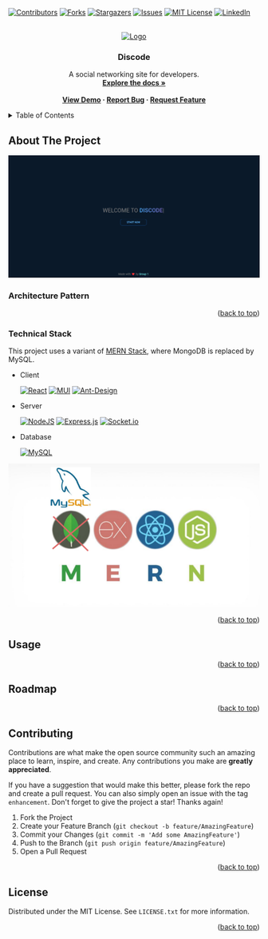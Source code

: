 <!-- Improved compatibility of back to top link: See: https://github.com/othneildrew/Best-README-Template/pull/73 -->
<a name="readme-top"></a>

<!-- PROJECT SHIELDS -->
<!--
*** I'm using markdown "reference style" links for readability.
*** Reference links are enclosed in brackets [ ] instead of parentheses ( ).
*** See the bottom of this document for the declaration of the reference variables
*** for contributors-url, forks-url, etc. This is an optional, concise syntax you may use.
*** https://www.markdownguide.org/basic-syntax/#reference-style-links
-->
[![Contributors][contributors-shield]][contributors-url]
[![Forks][forks-shield]][forks-url]
[![Stargazers][stars-shield]][stars-url]
[![Issues][issues-shield]][issues-url]
[![MIT License][license-shield]][license-url]
[![LinkedIn][linkedin-shield]][linkedin-url]

<!-- PROJECT LOGO -->
<br />
<div align="center">
  <a href="https://github.com/dat-roy/discode">
    <img src="client/public/assets/logo.png" alt="Logo" width="80" height="80">
  </a>

  <h3 align="center">Discode</h3>

  <p align="center">
    A social networking site for developers.
    <br />
    <a href=""><strong>Explore the docs »</strong></a>
    <br />
    <br />
    <b>
    <a href="#comming-soon">View Demo</a>
    ·
    <a href="https://github.com/dat-roy/discode/issues">Report Bug</a>
    ·
    <a href="https://github.com/dat-roy/discode/labels/enhancement">Request Feature</a>
    </b>
  </p>
</div>

<!-- TABLE OF CONTENTS -->
<details>
  <summary>Table of Contents</summary>
  <ol>
    <li>
      <a href="#about-the-project">About The Project</a>
      <ul>
        <li><a href="#architecture-pattern">Architecture Pattern</a></li>
        <li><a href="#technical-stack">Technical Stack</a></li>
      </ul>
    </li>
    <li><a href="#usage">Usage</a></li>
    <li><a href="#roadmap">Roadmap</a></li>
    <li><a href="#contributing">Contributing</a></li>
    <li><a href="#license">License</a></li>
  </ol>
</details>

## About The Project

![Discode Landing Page](https://raw.githubusercontent.com/dat-roy/discode/assets/images/intro.png)

### Architecture Pattern

<p align="right">(<a href="#readme-top">back to top</a>)</p>

### Technical Stack
This project uses a variant of <a href="https://www.mongodb.com/mern-stack">MERN Stack</a>, where MongoDB is replaced by MySQL.

* Client
  
  [![React](https://img.shields.io/badge/react-%2320232a.svg?style=for-the-badge&logo=react&logoColor=%2361DAFB)][React-url]
  [![MUI](https://img.shields.io/badge/MUI-%230081CB.svg?style=for-the-badge&logo=mui&logoColor=white)][MUI-url]
  [![Ant-Design](https://img.shields.io/badge/-AntDesign-%230170FE?style=for-the-badge&logo=ant-design&logoColor=white)][Antd-url]
  
* Server

  [![NodeJS](https://img.shields.io/badge/node.js-6DA55F?style=for-the-badge&logo=node.js&logoColor=white)][NodeJs-url]
  [![Express.js](https://img.shields.io/badge/express.js-%23404d59.svg?style=for-the-badge&logo=express&logoColor=%2361DAFB)][ExpressJs-url]
  [![Socket.io](https://img.shields.io/badge/Socket.io-black?style=for-the-badge&logo=socket.io&badgeColor=010101)][SocketIo-url]
  
* Database
  
  [![MySQL](https://img.shields.io/badge/mysql-%2300f.svg?style=for-the-badge&logo=mysql&logoColor=white)][MySQL-url]

![Tech Stack](https://raw.githubusercontent.com/dat-roy/discode/assets/images/tech-stack.png)


<p align="right">(<a href="#readme-top">back to top</a>)</p>

<!-- USAGE EXAMPLES -->
## Usage

<p align="right">(<a href="#readme-top">back to top</a>)</p>

<!-- ROADMAP -->
## Roadmap

<p align="right">(<a href="#readme-top">back to top</a>)</p>

<!-- CONTRIBUTING -->
## Contributing

Contributions are what make the open source community such an amazing place to learn, inspire, and create. Any contributions you make are **greatly appreciated**.

If you have a suggestion that would make this better, please fork the repo and create a pull request. You can also simply open an issue with the tag `enhancement`.
Don't forget to give the project a star! Thanks again!

1. Fork the Project
2. Create your Feature Branch (`git checkout -b feature/AmazingFeature`)
3. Commit your Changes (`git commit -m 'Add some AmazingFeature'`)
4. Push to the Branch (`git push origin feature/AmazingFeature`)
5. Open a Pull Request

<p align="right">(<a href="#readme-top">back to top</a>)</p>

<!-- LICENSE -->
## License

Distributed under the MIT License. See `LICENSE.txt` for more information.

<p align="right">(<a href="#readme-top">back to top</a>)</p>

<!-- MARKDOWN LINKS & IMAGES -->
<!-- https://www.markdownguide.org/basic-syntax/#reference-style-links -->
[contributors-shield]: https://img.shields.io/github/contributors/othneildrew/Best-README-Template.svg?style=for-the-badge
[contributors-url]: https://github.com/othneildrew/Best-README-Template/graphs/contributors
[forks-shield]: https://img.shields.io/github/forks/othneildrew/Best-README-Template.svg?style=for-the-badge
[forks-url]: https://github.com/dat-roy/discode/network/members
[stars-shield]: https://img.shields.io/github/stars/othneildrew/Best-README-Template.svg?style=for-the-badge
[stars-url]: https://github.com/othneildrew/Best-README-Template/stargazers
[issues-shield]: https://img.shields.io/github/issues/othneildrew/Best-README-Template.svg?style=for-the-badge
[issues-url]: https://github.com/othneildrew/Best-README-Template/issues
[license-shield]: https://img.shields.io/github/license/othneildrew/Best-README-Template.svg?style=for-the-badge
[license-url]: https://github.com/othneildrew/Best-README-Template/blob/master/LICENSE.txt
[linkedin-shield]: https://img.shields.io/badge/-LinkedIn-black.svg?style=for-the-badge&logo=linkedin&colorB=555
[linkedin-url]: https://linkedin.com/in/othneildrew
[React-url]: https://reactjs.org/
[MUI-url]: https://mui.com
[Antd-url]: https://ant.design
[NodeJs-url]: https://nodejs.org/en
[ExpressJs-url]: https://expressjs.com/
[SocketIo-url]: https://socket.io
[MySQL-url]: https://mysql.com
